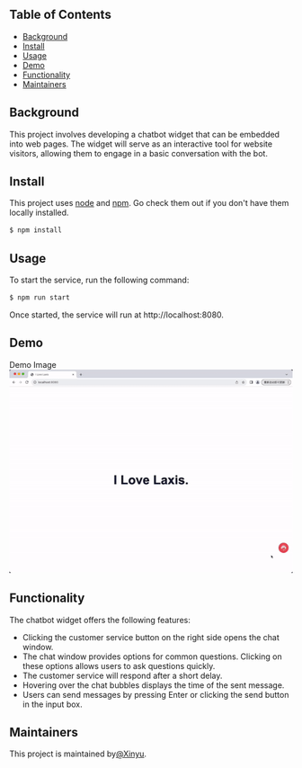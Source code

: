 ## Table of Contents

- [Background](#background)
- [Install](#install)
- [Usage](#usage)
- [Demo](#demo)
- [Functionality](#functionality)
- [Maintainers](#maintainers)

## Background

This project involves developing a chatbot widget that can be embedded into web
pages. The widget will serve as an interactive tool for website visitors, allowing them to
engage in a basic conversation with the bot. 

## Install

This project uses [node](http://nodejs.org) and [npm](https://npmjs.com). Go check them out if you don't have them locally installed.

```sh
$ npm install
```

## Usage

To start the service, run the following command:

```sh
$ npm run start
```

Once started, the service will run at http://localhost:8080.

## Demo
Demo Image 
![image](./demo.gif)

## Functionality

The chatbot widget offers the following features:

- Clicking the customer service button on the right side opens the chat window.
- The chat window provides options for common questions. Clicking on these options allows users to ask questions quickly.
- The customer service will respond after a short delay.
- Hovering over the chat bubbles displays the time of the sent message.
- Users can send messages by pressing Enter or clicking the send button in the input box.


## Maintainers

This project is maintained by[@Xinyu](https://github.com/chenxinyu2018).


